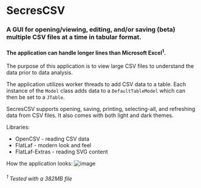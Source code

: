 # SecresCSV

### A GUI for opening/viewing, editing, and/or saving (beta) multiple CSV files at a time in tabular format.
#### The application can handle longer lines than Microsoft Excel<sup>1</sup>.

The purpose of this application is to view large CSV files to understand the data prior to data analysis.<p>
  
The application utilizes worker threads to add CSV data to a table. Each instance of the `Model` class adds data to a `DefaultTableModel` which can then be set to a `JTable`.

SecresCSV supports opening, saving, printing, selecting-all, and refreshing data from CSV files. It also comes with both light and dark themes.

Libraries:
* OpenCSV - reading CSV data
* FlatLaf - modern look and feel
* FlatLaf-Extras - reading SVG content

How the application looks:
![image](https://user-images.githubusercontent.com/64337291/110224833-3b4b9200-7e94-11eb-9cf3-2c408dc81e73.png)


###### <sup>1</sup>  Tested with a 382MB file
